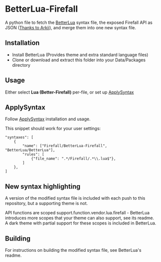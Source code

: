 BetterLua-Firefall
====

A python file to fetch the [BetterLua](https://github.com/Xuerian/Sublime-BetterLua) syntax file, the exposed Firefall API as JSON ([Thanks to Arkii](http://firefall.nyaasync.net/Apiii/live.php)), and merge them into one new syntax file.

Installation
----
* Install BetterLua (Provides theme and extra standard language files)
* Clone or download and extract this folder into your Data/Packages directory

Usage
----
Either select __Lua (Better-Firefall)__ per-file, or set up [ApplySyntax](https://github.com/facelessuser/ApplySyntax)

ApplySyntax
----
Follow [ApplySyntax](https://github.com/facelessuser/ApplySyntax) installation and usage.

This snippet should work for your user settings:

    "syntaxes": [
        {
            "name": ["Firefall/BetterLua-Firefall", "BetterLua/BetterLua"],
            "rules": [
                {"file_name": ".*/Firefall/.*\\.lua$"},
            ]
        },
    ]

New syntax highlighting
----
A version of the modified syntax file is included with each push to this repository, but a supporting theme is not.

API functions are scoped support.function.vendor.lua.firefall - BetterLua introduces more scopes that your theme can also support, see its readme. A dark theme with partial support for these scopes is included in BetterLua.

Building
----
For instructions on building the modified syntax file, see BetterLua's readme.